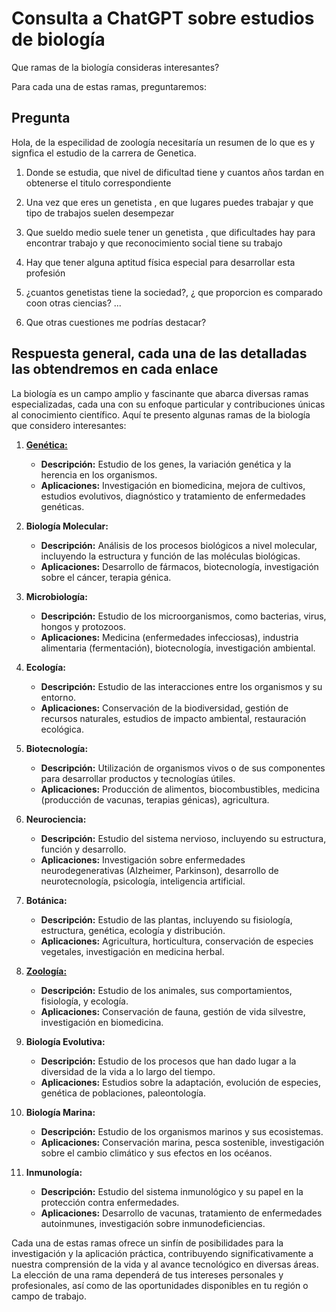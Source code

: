 # Consulta a ChatGPT sobre estudios de biología
Que ramas de la biología consideras interesantes?

Para cada una de estas ramas, preguntaremos: 

## Pregunta

Hola, de la especilidad de zoología necesitaría un resumen de lo que es y signfica el estudio de la carrera de Genetica.

1. Donde se estudia, que nivel de dificultad tiene y cuantos años tardan en obtenerse el titulo correspondiente

2. Una vez que eres un genetista , en que lugares puedes trabajar y que tipo de trabajos suelen desempezar

3. Que sueldo medio suele tener un genetista , que dificultades hay para encontrar trabajo y que reconocimiento social tiene su trabajo

4. Hay que tener alguna aptitud física especial para desarrollar esta profesión

5. ¿cuantos genetistas tiene la sociedad?, ¿ que proporcion es comparado coon otras ciencias? ...

6. Que otras cuestiones me podrías destacar?


## Respuesta general, cada una de las detalladas las obtendremos en cada enlace

La biología es un campo amplio y fascinante que abarca diversas ramas especializadas, cada una con su enfoque particular y contribuciones únicas al conocimiento científico. Aquí te presento algunas ramas de la biología que considero interesantes:

1. [**Genética:**](01-genetica.md)
   - **Descripción:** Estudio de los genes, la variación genética y la herencia en los organismos. 
   - **Aplicaciones:** Investigación en biomedicina, mejora de cultivos, estudios evolutivos, diagnóstico y tratamiento de enfermedades genéticas.

2. **Biología Molecular:**
   - **Descripción:** Análisis de los procesos biológicos a nivel molecular, incluyendo la estructura y función de las moléculas biológicas.
   - **Aplicaciones:** Desarrollo de fármacos, biotecnología, investigación sobre el cáncer, terapia génica.

3. **Microbiología:**
   - **Descripción:** Estudio de los microorganismos, como bacterias, virus, hongos y protozoos.
   - **Aplicaciones:** Medicina (enfermedades infecciosas), industria alimentaria (fermentación), biotecnología, investigación ambiental.

4. **Ecología:**
   - **Descripción:** Estudio de las interacciones entre los organismos y su entorno.
   - **Aplicaciones:** Conservación de la biodiversidad, gestión de recursos naturales, estudios de impacto ambiental, restauración ecológica.

5. **Biotecnología:**
   - **Descripción:** Utilización de organismos vivos o de sus componentes para desarrollar productos y tecnologías útiles.
   - **Aplicaciones:** Producción de alimentos, biocombustibles, medicina (producción de vacunas, terapias génicas), agricultura.

6. **Neurociencia:**
   - **Descripción:** Estudio del sistema nervioso, incluyendo su estructura, función y desarrollo.
   - **Aplicaciones:** Investigación sobre enfermedades neurodegenerativas (Alzheimer, Parkinson), desarrollo de neurotecnología, psicología, inteligencia artificial.

7. **Botánica:**
   - **Descripción:** Estudio de las plantas, incluyendo su fisiología, estructura, genética, ecología y distribución.
   - **Aplicaciones:** Agricultura, horticultura, conservación de especies vegetales, investigación en medicina herbal.

8. [**Zoología:**](./08-zoologia.md)
   - **Descripción:** Estudio de los animales, sus comportamientos, fisiología, y ecología.
   - **Aplicaciones:** Conservación de fauna, gestión de vida silvestre, investigación en biomedicina.

9. **Biología Evolutiva:**
   - **Descripción:** Estudio de los procesos que han dado lugar a la diversidad de la vida a lo largo del tiempo.
   - **Aplicaciones:** Estudios sobre la adaptación, evolución de especies, genética de poblaciones, paleontología.

10. **Biología Marina:**
    - **Descripción:** Estudio de los organismos marinos y sus ecosistemas.
    - **Aplicaciones:** Conservación marina, pesca sostenible, investigación sobre el cambio climático y sus efectos en los océanos.

11. **Inmunología:**
    - **Descripción:** Estudio del sistema inmunológico y su papel en la protección contra enfermedades.
    - **Aplicaciones:** Desarrollo de vacunas, tratamiento de enfermedades autoinmunes, investigación sobre inmunodeficiencias.

Cada una de estas ramas ofrece un sinfín de posibilidades para la investigación y la aplicación práctica, contribuyendo significativamente a nuestra comprensión de la vida y al avance tecnológico en diversas áreas. La elección de una rama dependerá de tus intereses personales y profesionales, así como de las oportunidades disponibles en tu región o campo de trabajo.

